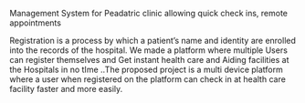 Management System for Peadatric clinic allowing  quick check ins, remote appointments

Registration is a process by which a patient’s name and identity are enrolled into the records of the hospital. We made a platform where multiple Users can register themselves and Get instant health care and Aiding facilities at the Hospitals in no tIme ..The proposed project is a multi device platform where a user when registered on the platform can check in at health care facility faster and more easily.
